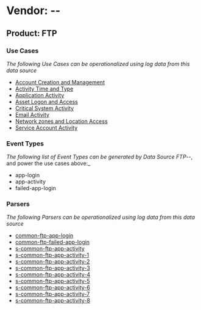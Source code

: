 Vendor: --
==========
Product: FTP
------------

### Use Cases

_The following Use Cases can be operationalized using log data from this data source_

* [Account Creation and Management](../UseCases/usecase_account_creation_and_management.md)
* [Activity Time  and Type](../UseCases/usecase_activity_time__and_type.md)
* [Application Activity](../UseCases/usecase_application_activity.md)
* [Asset Logon and Access](../UseCases/usecase_asset_logon_and_access.md)
* [Critical System Activity](../UseCases/usecase_critical_system_activity.md)
* [Email Activity](../UseCases/usecase_email_activity.md)
* [Network zones and Location Access](../UseCases/usecase_network_zones_and_location_access.md)
* [Service Account Activity](../UseCases/usecase_service_account_activity.md)


### Event Types

_The following list of Event Types can be generated by Data Source FTP_--, and power the use cases above:_

- app-login
- app-activity
- failed-app-login


### Parsers

_The following Parsers can be operationalized using log data from this data source_

* [common-ftp-app-login](../Parsers/parserContent_common-ftp-app-login.md)
* [common-ftp-failed-app-login](../Parsers/parserContent_common-ftp-failed-app-login.md)
* [s-common-ftp-app-activity](../Parsers/parserContent_s-common-ftp-app-activity.md)
* [s-common-ftp-app-activity-1](../Parsers/parserContent_s-common-ftp-app-activity-1.md)
* [s-common-ftp-app-activity-2](../Parsers/parserContent_s-common-ftp-app-activity-2.md)
* [s-common-ftp-app-activity-3](../Parsers/parserContent_s-common-ftp-app-activity-3.md)
* [s-common-ftp-app-activity-4](../Parsers/parserContent_s-common-ftp-app-activity-4.md)
* [s-common-ftp-app-activity-5](../Parsers/parserContent_s-common-ftp-app-activity-5.md)
* [s-common-ftp-app-activity-6](../Parsers/parserContent_s-common-ftp-app-activity-6.md)
* [s-common-ftp-app-activity-7](../Parsers/parserContent_s-common-ftp-app-activity-7.md)
* [s-common-ftp-app-activity-8](../Parsers/parserContent_s-common-ftp-app-activity-8.md)
